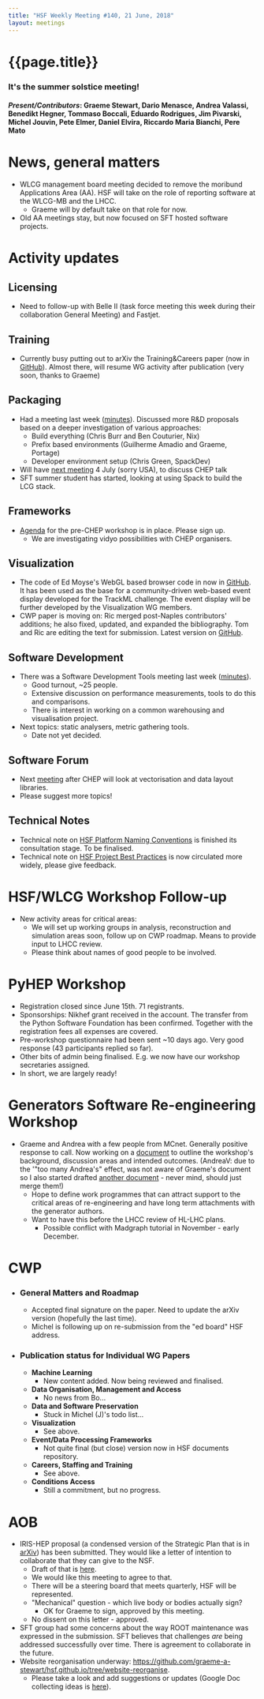 ```yaml
---
title: "HSF Weekly Meeting #140, 21 June, 2018"
layout: meetings
---
```


# {{page.title}}
### It's the summer solstice meeting!

#### *Present/Contributors*: Graeme Stewart, Dario Menasce, Andrea Valassi, Benedikt Hegner, Tommaso Boccali, Eduardo Rodrigues, Jim Pivarski, Michel Jouvin, Pete Elmer, Daniel Elvira, Riccardo Maria Bianchi, Pere Mato

News, general matters
=====================
-   WLCG management board meeting decided to remove the moribund
    Applications Area (AA). HSF will take on the role of reporting
    software at the WLCG-MB and the LHCC.
    -   Graeme will by default take on that role for now.
-   Old AA meetings stay, but now focused on SFT hosted software
    projects.

Activity updates
================

Licensing
---------
-   Need to follow-up with Belle II (task force meeting this week during
    their collaboration General Meeting) and Fastjet.

Training
--------
-   Currently busy putting out to arXiv the Training&Careers paper
	(now in [GitHub](https://github.com/HSF/documents/tree/master/CWP/papers/HSF-CWP-2017-02_training/latex)).
    Almost there, will resume WG activity after publication (very soon,
    thanks to Graeme)

Packaging
---------
-   Had a meeting last week
    ([minutes](https://hepsoftwarefoundation.org/organization/2018/06/13/packaging.html)).
    Discussed more R&D proposals based on a deeper investigation of
    various approaches:
    -   Build everything (Chris Burr and Ben Couturier, Nix)
    -   Prefix based environments (Guilherme Amadio and Graeme, Portage)
    -   Developer environment setup (Chris Green, SpackDev)
-   Will have [next
    meeting](https://indico.cern.ch/event/737348/) 4 July
    (sorry USA), to discuss CHEP talk
-   SFT summer student has started, looking at using Spack to build the
    LCG stack.

Frameworks
----------
-   [Agenda](https://indico.cern.ch/event/727646/) for the
    pre-CHEP workshop is in place. Please sign up.
    -   We are investigating vidyo possibilities with CHEP organisers.

Visualization
-------------
-   The code of Ed Moyse's WebGL based browser code in now in [GitHub](https://github.com/HSF/phoenix).
    It has been used as the base for a community-driven web-based
    event display developed for the TrackML challenge. The event display
    will be further developed by the Visualization WG members.
-   CWP paper is moving on: Ric merged post-Naples contributors'
    additions; he also fixed, updated, and expanded the bibliography.
    Tom and Ric are editing the text for submission. Latest version on
    [GitHub](https://github.com/HSF/Visualization/tree/master/documents/CWP).

Software Development
--------------------
-   There was a Software Development Tools meeting last week
    ([minutes](https://hepsoftwarefoundation.org/organization/2018/06/14/software-tools.html)).
    -   Good turnout, \~25 people.
    -   Extensive discussion on performance measurements, tools to do
        this and comparisons.
    -   There is interest in working on a common warehousing and
        visualisation project.
-   Next topics: static analysers, metric gathering tools.
    -   Date not yet decided.

Software Forum
--------------
-   Next [meeting](https://indico.cern.ch/event/736105/)
    after CHEP will look at vectorisation and data layout libraries.
-   Please suggest more topics!

Technical Notes
---------------
-   Technical note on [HSF Platform Naming
    Conventions](https://github.com/HSF/documents/tree/3feb950306b75c93c6eb090fc7d38e86a004aae6/HSF-TN/draft-2015-NAM)
    is finished its consultation stage. To be finalised.
-   Technical note on [HSF Project Best
    Practices](https://github.com/HSF/documents/tree/3feb950306b75c93c6eb090fc7d38e86a004aae6/HSF-TN/draft-2016-PROJ)
    is now circulated more widely, please give feedback.

HSF/WLCG Workshop Follow-up
===========================
-   New activity areas for critical areas:
    -   We will set up working groups in analysis, reconstruction and
        simulation areas soon, follow up on CWP roadmap. Means to
        provide input to LHCC review.
    -   Please think about names of good people to be involved.

PyHEP Workshop
==============
-   Registration closed since June 15th. 71 registrants.
-   Sponsorships: Nikhef grant received in the account. The transfer
    from the Python Software Foundation has been confirmed. Together
    with the registration fees all expenses are covered.
-   Pre-workshop questionnaire had been sent \~10 days ago. Very good
    response (43 participants replied so far).
-   Other bits of admin being finalised. E.g. we now have our workshop
    secretaries assigned.
-   In short, we are largely ready!

Generators Software Re-engineering Workshop
===========================================
-   Graeme and Andrea with a few people from MCnet. Generally positive response to
    call. Now working on a
    [document](https://docs.google.com/document/d/1q0yErmSjYJOepESRs3bqjrF78oo0Y0QfjR3K93naJKU/edit?usp=sharing)
    to outline the workshop's background, discussion areas and
    intended outcomes. (AndreaV: due to the '"too many Andrea's"
    effect, was not aware of Graeme's document so I also started
    drafted [another
    document](https://docs.google.com/document/d/11GkCox5mRRITi5L0Lg5w9l88xoSO7cJj1kZCJoERhOc/edit?ts=5b2b71ff) -
    never mind, should just merge them!)
    -   Hope to define work programmes that can attract support to the
        critical areas of re-engineering and have long term
        attachments with the generator authors.
    -   Want to have this before the LHCC review of HL-LHC plans.
        -   Possible conflict with Madgraph tutorial in November - early
            December.

CWP
===
-   ### General Matters and Roadmap
    -   Accepted final signature on the paper. Need to update the arXiv
        version (hopefully the last time).
    -   Michel is following up on re-submission from the "ed board" HSF
        address.
-   ### Publication status for Individual WG Papers
    -   **Machine Learning**
        -   New content added. Now being reviewed and finalised.
    -   **Data Organisation, Management and Access**
        -   No news from Bo\...
    -   **Data and Software Preservation**
        -   Stuck in Michel (J)'s todo list\...
    -   **Visualization**
        -   See above.
    -   **Event/Data Processing Frameworks**
        -   Not quite final (but close) version now in HSF documents
            repository.
    -   **Careers, Staffing and Training**
        -   See above.
    -   **Conditions Access**
        -   Still a commitment, but no progress.

AOB
===
-   IRIS-HEP proposal (a condensed version of the Strategic Plan that is
    in [arXiv](https://arxiv.org/abs/1712.06592)) has been submitted. They would like a letter of
    intention to collaborate that they can give to the NSF.
    -   Draft of that is
        [here](https://docs.google.com/document/d/1L_RIQQ1kwnVohRDyuGgvIL8swIPPsg8ANuPOIyQwRlU/edit?usp=sharing).
    -   We would like this meeting to agree to that.
    -   There will be a steering board that meets quarterly, HSF will be
        represented.
    -   "Mechanical" question - which live body or bodies actually sign?
        -   OK for Graeme to sign, approved by this meeting.
    -   No dissent on this letter - approved.
-   SFT group had some concerns about the way ROOT maintenance was
    expressed in the submission. SFT believes that challenges *are*
    being addressed successfully over time. There is agreement to collaborate
    in the future.
-   Website reorganisation underway:
    https://github.com/graeme-a-stewart/hsf.github.io/tree/website-reorganise.
    -   Please take a look and add suggestions or updates (Google Doc
        collecting ideas is
        [here](https://docs.google.com/document/d/1t8x8Ua9E__vp_9i3KwLGrgk8QDAIGL4-ZPsqvPOUCQY/edit?usp=sharing)).
